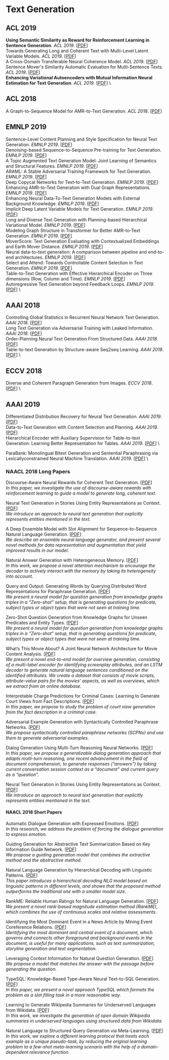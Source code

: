 # Text Generation

## ACL 2019
**Using Semantic Similarity as Reward for Reinforcement Learning in Sentence Generation**. *ACL 2019*. [[PDF](https://pdfs.semanticscholar.org/6a53/a38e1b160ab70f4a0f84ceff906ac84d9b12.pdf)] \
Towards Generating Long and Coherent Text with Multi-Level Latent Variable Models. *ACL 2019*. [[PDF](https://arxiv.org/pdf/1902.00154)] \
A Cross-Domain Transferable Neural Coherence Model. *ACL 2019*. [[PDF](https://arxiv.org/pdf/1905.11912)] \
Sentence Mover's Similarity Automatic Evaluation for Multi-Sentence Texts. *ACL 2019*. [[PDF](https://pdfs.semanticscholar.org/7164/b4cb89b268dd4887fc029488393c4c249306.pdf)] \
**Enhancing Variational Autoencoders with Mutual Information Neural Estimation for Text Generation**. *ACL 2019*. [[PDF](https://www.aclweb.org/anthology/D19-1416.pdf)] \

## ACL 2018
A Graph-to-Sequence Model for AMR-to-Text Generation. *ACL 2018*. [[PDF](https://arxiv.org/pdf/1805.02473)]

## EMNLP 2019
Sentence-Level Content Planning and Style Specification for Neural Text Generation. *EMNLP 2019*. [[PDF](https://arxiv.org/pdf/1909.00734)] \
Denoising-based Sequence-to-Sequence Pre-training for Text Generation. *EMNLP 2019*. [[PDF](https://arxiv.org/pdf/1908.08206)] \
A Topic Augmented Text Generation Model: Joint Learning of Semantics and Structural Features. *EMNLP 2019*. [[PDF]()] \
ARAML: A Stable Adversarial Training Framework for Text Generation. *EMNLP 2019*. [[PDF]()] \
Deep Copycat Networks for Text-to-Text Generation. *EMNLP 2019*. [[PDF]()] \
Enhancing AMR-to-Text Generation with Dual Graph Representations. *EMNLP 2019*. [[PDF]()] \
Enhancing Neural Data-To-Text Generation Models with External Background Knowledge. *EMNLP 2019*. [[PDF]()] \
Implicit Deep Latent Variable Models for Text Generation. *EMNLP 2019*. [[PDF]()] \
Long and Diverse Text Generation with Planning-based Hierarchical Variational Model. *EMNLP 2019*. [[PDF]()] \
Modeling Graph Structure in Transformer for Better AMR-to-Text Generation. *EMNLP 2019*. [[PDF]()] \
MoverScore: Text Generation Evaluating with Contextualized Embeddings and Earth Mover Distance. *EMNLP 2019*. [[PDF]()] \
Neural data-to-text generation: A comparison between pipeline and end-to-end architectures. *EMNLP 2019*. [[PDF]()] \
Select and Attend: Towards Controllable Content Selection in Text Generation. *EMNLP 2019*. [[PDF]()] \
Table-to-Text Generation with Effective Hierarchical Encoder on Three dimensions (Row, Column and Time). *EMNLP 2019*. [[PDF]()] \
Autoregressive Text Generation beyond Feedback Loops. *EMNLP 2019*. [[PDF](https://arxiv.org/pdf/1908.11658)] \

## AAAI 2018
Controlling Global Statistics in Recurrent Neural Network Text Generation. *AAAI 2018*. [[PDF](https://www.aaai.org/ocs/index.php/AAAI/AAAI18/paper/download/16961/16085)] \
Long Text Generation via Adversarial Training with Leaked Information. *AAAI 2018*. [[PDF](https://www.aaai.org/ocs/index.php/AAAI/AAAI18/paper/viewPDFInterstitial/16360/16061)] \
Order-Planning Neural Text Generation From Structured Data. *AAAI 2018*. [[PDF](https://www.aaai.org/ocs/index.php/AAAI/AAAI18/paper/download/16203/16095)] \
Table-to-text Generation by Structure-aware Seq2seq Learning. *AAAI 2018*. [[PDF](https://www.aaai.org/ocs/index.php/AAAI/AAAI18/paper/viewPDFInterstitial/16599/16019)] \

## ECCV 2018
Diverse and Coherent Paragraph Generation from Images. *ECCV 2018*. [[PDF]( https://eccv2018.org/openaccess/content_ECCV_2018/papers/Moitreya_Chatterjee_Diverse_and_Coherent_ECCV_2018_paper.pdf )] \

## AAAI 2019
Differentiated Distribution Recovery for Neural Text Generation. *AAAI 2019*. [[PDF]()] \
Data-to-Text Generation with Content Selection and Planning. *AAAI 2019*. [[PDF](https://wvvw.aaai.org/ojs/index.php/AAAI/article/download/4668/4546)] \
Hierarchical Encoder with Auxiliary Supervision for Table-to-text Generation: Learning Better Representation for Tables. *AAAI 2019*. [[PDF]()] \

ParaBank: Monolingual Bitext Generation and Sentential Paraphrasing via Lexicallyconstrained Neural Machine Translation. *AAAI 2019*. [[PDF]()] \


### NAACL 2018 Long Papers
Discourse-Aware Neural Rewards for Coherent Text Generation. [[PDF]()] \
*In this paper, we investigate the use of discourse-aware rewards with reinforcement learning to guide a model to generate long, coherent text.*

Neural Text Generation in Stories Using Entity Representations as Context. [[PDF]()] \
*We introduce an approach to neural text generation that explicitly represents entities mentioned in the text.*

A Deep Ensemble Model with Slot Alignment for Sequence-to-Sequence Natural Language Generation. [[PDF]()] \
*We describe an ensemble neural language generator, and present several novel methods for data representation and augmentation that yield improved results in our model.*

Natural Answer Generation with Heterogeneous Memory. [[PDF]()] \
*In this work, we propose a novel attention mechanism to encourage the decoder to actively interact with the memory by taking its heterogeneity into account.*

Query and Output: Generating Words by Querying Distributed Word Representations for Paraphrase Generation. [[PDF]()] \
*We present a neural model for question generation from knowledge graphs triples in a “Zero-shot” setup, that is generating questions for predicate, subject types or object types that were not seen at training time.*

Zero-Shot Question Generation from Knowledge Graphs for Unseen Predicates and Entity Types. [[PDF]()] \
*We present a neural model for question generation from knowledge graphs triples in a “Zero-shot” setup, that is generating questions for predicate, subject types or object types that were not seen at training time.*

What’s This Movie About? A Joint Neural Network Architecture for Movie Content Analysis. [[PDF]()] \
*We present a novel end-to-end model for overview generation, consisting of a multi-label encoder for identifying screenplay attributes, and an LSTM decoder to generate natural language sentences conditioned on the identified attributes. We create a dataset that consists of movie scripts, attribute-value pairs for the movies’ aspects, as well as overviews, which we extract from an online database.*

Interpretable Charge Predictions for Criminal Cases: Learning to Generate Court Views from Fact Descriptions. [[PDF]()] \
*In this paper, we propose to study the problem of court view generation from the fact description in a criminal case.*

Adversarial Example Generation with Syntactically Controlled Paraphrase Networks. [[PDF]()] \
*We propose syntactically controlled paraphrase networks (SCPNs) and use them to generate adversarial examples.*

Dialog Generation Using Multi-Turn Reasoning Neural Networks. [[PDF]()] \
*In this paper, we propose a generalizable dialog generation approach that adapts multi-turn reasoning, one recent advancement in the field of document comprehension, to generate responses (“answers”) by taking current conversation session context as a “document” and current query as a “question”.*

Neural Text Generation in Stories Using Entity Representations as Context. [[PDF]()] \
*We introduce an approach to neural text generation that explicitly represents entities mentioned in the text.*

#### NAACL 2018 Short Papers

Automatic Dialogue Generation with Expressed Emotions. [[PDF]()] \
*In this research, we address the problem of forcing the dialogue generation to express emotion.*

Guiding Generation for Abstractive Text Summarization Based on Key Information Guide Network. [[PDF]()] \
*We propose a guiding generation model that combines the extractive method and the abstractive method.*

Natural Language Generation by Hierarchical Decoding with Linguistic Patterns. [[PDF]()] \
*This paper introduces a hierarchical decoding NLG model based on linguistic patterns in different levels, and shows that the proposed method outperforms the traditional one with a smaller model size.*

RankME: Reliable Human Ratings for Natural Language Generation. [[PDF]()] \
*We present a novel rank-based magnitude estimation method (RankME), which combines the use of continuous scales and relative assessments.*

Identifying the Most Dominant Event in a News Article by Mining Event Coreference Relations. [[PDF]()] \
*Identifying the most dominant and central event of a document, which governs and connects other foreground and background events in the document, is useful for many applications, such as text summarization, storyline generation and text segmentation.*
  
Leveraging Context Information for Natural Question Generation. [[PDF]()] \
*We propose a model that matches the answer with the passage before generating the question.*

TypeSQL: Knowledge-Based Type-Aware Neural Text-to-SQL Generation. [[PDF]()] \
*In this paper, we present a novel approach TypeSQL which formats the problem as a slot filling task in a more reasonable way.*

Learning to Generate Wikipedia Summaries for Underserved Languages from Wikidata. [[PDF]()] \
*In this work, we investigate the generation of open domain Wikipedia summaries in underserved languages using structured data from Wikidata.*

Natural Language to Structured Query Generation via Meta-Learning. [[PDF]()] \
*In this work, we explore a different learning protocol that treats each example as a unique pseudo-task, by reducing the original learning problem to a few-shot meta-learning scenario with the help of a domain-dependent relevance function.*



